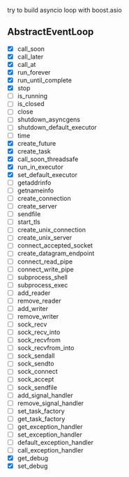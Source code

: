 try to build asyncio loop with boost.asio

## AbstractEventLoop

- [x] call_soon
- [x] call_later
- [x] call_at
- [x] run_forever
- [x] run_until_complete
- [X] stop
- [ ] is_running
- [ ] is_closed
- [ ] close
- [ ] shutdown_asyncgens
- [ ] shutdown_default_executor
- [ ] time
- [x] create_future
- [x] create_task
- [X] call_soon_threadsafe
- [X] run_in_executor
- [X] set_default_executor
- [ ] getaddrinfo
- [ ] getnameinfo
- [ ] create_connection
- [ ] create_server
- [ ] sendfile
- [ ] start_tls
- [ ] create_unix_connection
- [ ] create_unix_server
- [ ] connect_accepted_socket
- [ ] create_datagram_endpoint
- [ ] connect_read_pipe
- [ ] connect_write_pipe
- [ ] subprocess_shell
- [ ] subprocess_exec
- [ ] add_reader
- [ ] remove_reader
- [ ] add_writer
- [ ] remove_writer
- [ ] sock_recv
- [ ] sock_recv_into
- [ ] sock_recvfrom
- [ ] sock_recvfrom_into
- [ ] sock_sendall
- [ ] sock_sendto
- [ ] sock_connect
- [ ] sock_accept
- [ ] sock_sendfile
- [ ] add_signal_handler
- [ ] remove_signal_handler
- [ ] set_task_factory
- [ ] get_task_factory
- [ ] get_exception_handler
- [ ] set_exception_handler
- [ ] default_exception_handler
- [ ] call_exception_handler
- [x] get_debug
- [x] set_debug
